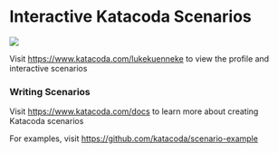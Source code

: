 # Interactive Katacoda Scenarios

[![](http://shields.katacoda.com/katacoda/lukekuenneke/count.svg)](https://www.katacoda.com/lukekuenneke "Get your profile on Katacoda.com")

Visit https://www.katacoda.com/lukekuenneke to view the profile and interactive scenarios

### Writing Scenarios
Visit https://www.katacoda.com/docs to learn more about creating Katacoda scenarios

For examples, visit https://github.com/katacoda/scenario-example
